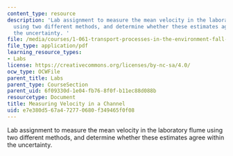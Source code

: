 ```yaml
---
content_type: resource
description: 'Lab assignment to measure the mean velocity in the laboratory flume
  using two different methods, and determine whether these estimates agree within
  the uncertainty. '
file: /media/courses/1-061-transport-processes-in-the-environment-fall-2008/e7e380d567a472770680f349465f0f08_lab1velinchannel.pdf
file_type: application/pdf
learning_resource_types:
- Labs
license: https://creativecommons.org/licenses/by-nc-sa/4.0/
ocw_type: OCWFile
parent_title: Labs
parent_type: CourseSection
parent_uid: 6f09330d-1e04-fb76-8f0f-b11ec88d088b
resourcetype: Document
title: Measuring Velocity in a Channel
uid: e7e380d5-67a4-7277-0680-f349465f0f08
---
```

Lab assignment to measure the mean velocity in the laboratory flume using two different methods, and determine whether these estimates agree within the uncertainty. 